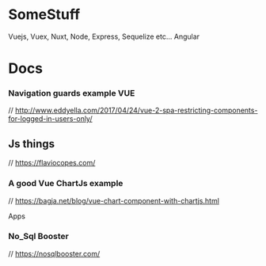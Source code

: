 # SomeStuff
Vuejs, Vuex, Nuxt, Node, Express, Sequelize etc...
Angular


# Docs

### Navigation guards example VUE
// http://www.eddyella.com/2017/04/24/vue-2-spa-restricting-components-for-logged-in-users-only/

## Js things
// https://flaviocopes.com/

### A good Vue ChartJs example
// https://bagja.net/blog/vue-chart-component-with-chartjs.html


Apps

### No_Sql Booster
// https://nosqlbooster.com/
